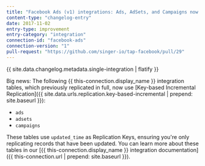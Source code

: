 ```yaml
---
title: "Facebook Ads (v1) integrations: Ads, AdSets, and Campaigns now replicate incrementally!"
content-type: "changelog-entry"
date: 2017-11-02
entry-type: improvement
entry-category: "integration"
connection-id: "facebook-ads"
connection-version: "1"
pull-request: "https://github.com/singer-io/tap-facebook/pull/29"
---
```


{{ site.data.changelog.metadata.single-integration | flatify }}

Big news: The following {{ this-connection.display_name }} integration tables, which previously replicated in full, now use [Key-based Incremental Replication]({{ site.data.urls.replication.key-based-incremental | prepend: site.baseurl }}):

- `ads`
- `adsets`
- `campaigns`

These tables use `updated_time` as Replication Keys, ensuring you're only replicating records that have been updated. You can learn more about these tables in our [{{ this-connection.display_name }} integration documentation]({{ this-connection.url | prepend: site.baseurl }}). 